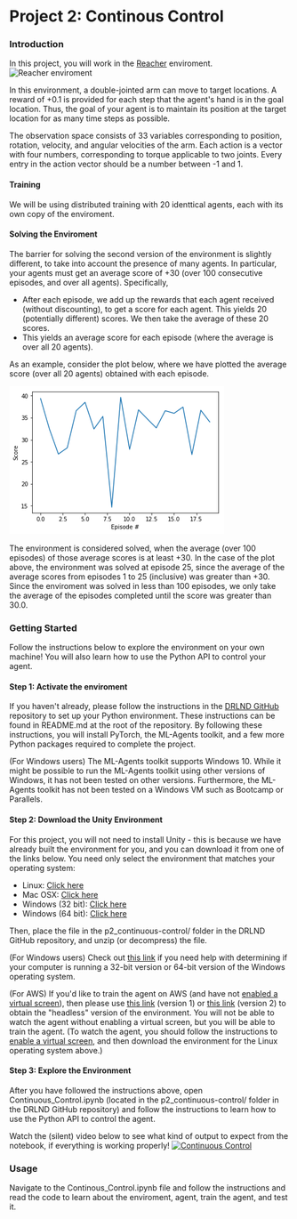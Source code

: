 [//]: # (Image References)

[reacher_gif]: https://video.udacity-data.com/topher/2018/June/5b1ea778_reacher/reacher.gif "Reacher enviroment"
[trained_model]: index.png "Trained model"



# Project 2: Continous Control

### Introduction

In this project, you will work in the [Reacher](https://github.com/Unity-Technologies/ml-agents/blob/master/docs/Learning-Environment-Examples.md#reacher) enviroment. 
![Reacher enviroment][reacher_gif]

In this environment, a double-jointed arm can move to target locations. A reward of +0.1 is provided for each step that the agent's hand is in the goal location. Thus, the goal of your agent is to maintain its position at the target location for as many time steps as possible.

The observation space consists of 33 variables corresponding to position, rotation, velocity, and angular velocities of the arm. Each action is a vector with four numbers, corresponding to torque applicable to two joints. Every entry in the action vector should be a number between -1 and 1.

#### Training
We will be using distributed training with 20 identtical agents, each with its own copy of the enviroment. 

#### Solving the Enviroment
The barrier for solving the second version of the environment is slightly different, to take into account the presence of many agents. In particular, your agents must get an average score of +30 (over 100 consecutive episodes, and over all agents). Specifically,

- After each episode, we add up the rewards that each agent received (without discounting), to get a score for each agent. This yields 20 (potentially different) scores. We then take the average of these 20 scores.
- This yields an average score for each episode (where the average is over all 20 agents).

As an example, consider the plot below, where we have plotted the average score (over all 20 agents) obtained with each episode.

![Trained model][trained_model]

The environment is considered solved, when the average (over 100 episodes) of those average scores is at least +30. In the case of the plot above, the environment was solved at episode 25, since the average of the average scores from episodes 1 to 25 (inclusive) was greater than +30. Since the enviroment was solved in less than 100 episodes, we only take the average of the episodes completed until the score was greater than 30.0.

### Getting Started
Follow the instructions below to explore the environment on your own machine! You will also learn how to use the Python API to control your agent.

#### Step 1: Activate the enviroment
If you haven't already, please follow the instructions in the [DRLND GitHub](https://github.com/udacity/deep-reinforcement-learning#dependencies) repository to set up your Python environment. These instructions can be found in README.md at the root of the repository. By following these instructions, you will install PyTorch, the ML-Agents toolkit, and a few more Python packages required to complete the project.

(For Windows users) The ML-Agents toolkit supports Windows 10. While it might be possible to run the ML-Agents toolkit using other versions of Windows, it has not been tested on other versions. Furthermore, the ML-Agents toolkit has not been tested on a Windows VM such as Bootcamp or Parallels. 

#### Step 2: Download the Unity Environment
For this project, you will not need to install Unity - this is because we have already built the environment for you, and you can download it from one of the links below. You need only select the environment that matches your operating system:
- Linux: [Click here](https://s3-us-west-1.amazonaws.com/udacity-drlnd/P2/Reacher/Reacher_Linux.zip)
- Mac OSX: [Click here](https://s3-us-west-1.amazonaws.com/udacity-drlnd/P2/Reacher/Reacher.app.zip)
- Windows (32 bit): [Click here](https://s3-us-west-1.amazonaws.com/udacity-drlnd/P2/Reacher/Reacher_Windows_x86.zip)
- Windows (64 bit): [Click here](https://s3-us-west-1.amazonaws.com/udacity-drlnd/P2/Reacher/Reacher_Windows_x86_64.zip)

Then, place the file in the p2_continuous-control/ folder in the DRLND GitHub repository, and unzip (or decompress) the file.

(For Windows users) Check out [this link](https://support.microsoft.com/en-us/help/827218/how-to-determine-whether-a-computer-is-running-a-32-bit-version-or-64) if you need help with determining if your computer is running a 32-bit version or 64-bit version of the Windows operating system.

(For AWS) If you'd like to train the agent on AWS (and have not [enabled a virtual screen](https://github.com/Unity-Technologies/ml-agents/blob/master/docs/Training-on-Amazon-Web-Service.md)), then please use [this link](https://s3-us-west-1.amazonaws.com/udacity-drlnd/P2/Reacher/one_agent/Reacher_Linux_NoVis.zip) (version 1) or [this link](https://s3-us-west-1.amazonaws.com/udacity-drlnd/P2/Reacher/Reacher_Linux_NoVis.zip) (version 2) to obtain the "headless" version of the environment. You will not be able to watch the agent without enabling a virtual screen, but you will be able to train the agent. (To watch the agent, you should follow the instructions to [enable a virtual screen](https://github.com/Unity-Technologies/ml-agents/blob/master/docs/Training-on-Amazon-Web-Service.md), and then download the environment for the Linux operating system above.)
#### Step 3: Explore the Environment
After you have followed the instructions above, open Continuous_Control.ipynb (located in the p2_continuous-control/ folder in the DRLND GitHub repository) and follow the instructions to learn how to use the Python API to control the agent.

Watch the (silent) video below to see what kind of output to expect from the notebook, if everything is working properly!
[![Continuous Control](continous_control_yt_image.jpg)](https://youtu.be/i2gVvXgOMnc)

### Usage
Navigate to the Continous_Control.ipynb file and follow the instructions and read the code to learn about the enviroment, agent, train the agent, and test it. 